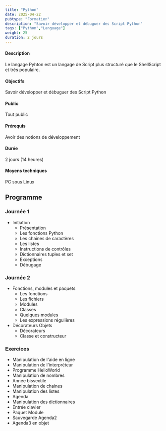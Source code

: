 ```yaml
---
title: "Python"
date: 2025-04-22
pubtype: "Formation"
description: "Savoir développer et débuguer des Script Python"
tags: ["Python","Language"]
weight: 25
duration: 2 jours
---
```


#### Description

Le langage Pyhton est un langage de Script plus structuré que le ShellScript et très populaire.

#### Objectifs

Savoir développer et débuguer des Script Python

#### Public

Tout public

#### Prérequis

Avoir des notions de développement

#### Durée

2 jours (14 heures)

#### Moyens techniques 

PC sous Linux

## Programme


### Journée 1 


-   Initiation
    -  Présentation
    -  Les fonctions Python
    -   Les chaînes de caractères
    -  Les listes
    -  Instructions de contrôles
    -  Dictionnaires tuples et set
    -  Exceptions
    -  Débugage

### Journée 2


-  Fonctions, modules et paquets 
    -  Les fonctions
    -   Les fichiers 
    -  Modules 
    -  Classes 
    -  Quelques modules 
    -  Les expressions régulières 
-  Décorateurs Objets
    -  Décorateurs
    -  Classe et constructeur 


### Exercices

- Manipulation de l'aide en ligne
- Manipulation de l'interpréteur
- Programme HelloWorld
- Manipulation de nombres
- Année bissextile
- Manipulation de chaines
- Manipulation des listes
- Agenda
- Manipulation des dictionnaires
- Entrée clavier
- Paquet Module
- Sauvegarde Agenda2
- Agenda3 en objet



